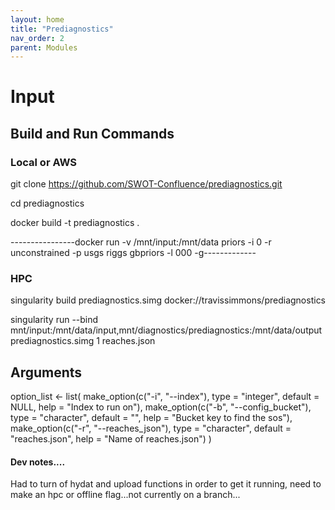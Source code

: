 ```yaml
---
layout: home
title: "Prediagnostics"
nav_order: 2
parent: Modules
---
```


# Input

## Build and Run Commands

### Local or AWS
git clone https://github.com/SWOT-Confluence/prediagnostics.git

cd prediagnostics

docker build -t prediagnostics .

----------------docker run -v /mnt/input:/mnt/data priors -i 0 -r unconstrained -p usgs riggs gbpriors -l 000 -g-------------

### HPC
singularity build prediagnostics.simg docker://travissimmons/prediagnostics

singularity run --bind mnt/input:/mnt/data/input,mnt/diagnostics/prediagnostics:/mnt/data/output prediagnostics.simg 1 reaches.json



## Arguments
option_list <- list(
  make_option(c("-i", "--index"), type = "integer", default = NULL, help = "Index to run on"),
  make_option(c("-b", "--config_bucket"), type = "character", default = "", help = "Bucket key to find the sos"),
  make_option(c("-r", "--reaches_json"), type = "character", default = "reaches.json", help = "Name of reaches.json")
)

#### Dev notes....
Had to turn of hydat and upload functions in order to get it running, need to make an hpc or offline flag...not currently on a branch...